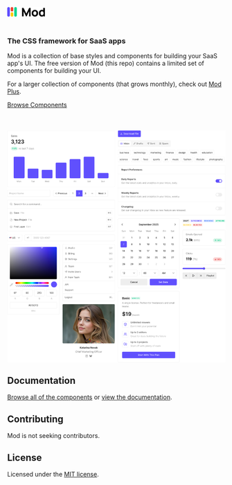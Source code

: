 <img style="height: 22px; margin-bottom: 20px" src="logo.svg" alt="Mod" />

### The CSS framework for SaaS apps

Mod is a collection of base styles and components for building your SaaS app's UI. The free version of Mod (this repo) contains a limited set of components for building your UI.

For a larger collection of components (that grows monthly), check out [Mod Plus](https://mod.cheatcode.co/plus?utm_source=github&utm_medium=readme&utm_campaign=readme_clicks).

[Browse Components](https://mod.cheatcode.co/components?utm_source=github&utm_medium=readme&utm_campaign=readme_clicks)

<br />

<img style="display: block; margin-top: 20px" src="screenshot.webp" alt="Mod Screenshot" />

## Documentation

[Browse all of the components](https://mod.cheatcode.co/components?utm_source=github&utm_medium=readme&utm_campaign=readme_clicks) or [view the documentation](https://docs.cheatcode.co/mod?utm_source=github&utm_medium=readme&utm_campaign=readme_clicks).

## Contributing

Mod is not seeking contributors.

## License

Licensed under the [MIT license](https://github.com/cheatcode/mod/blob/main/LICENSE.md).